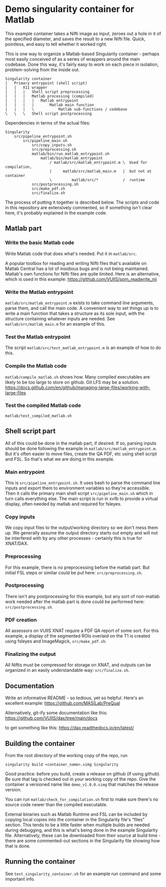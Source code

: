 # Demo singularity container for Matlab

This example container takes a Nifti image as input, zeroes out a hole in it of
the specified diameter, and saves the result to a new Nifti file. Quick,
pointless, and easy to tell whether it worked right.

This is one way to organize a Matlab-based Singularity container - 
perhaps most easily conceived of as a series of wrappers around the main 
codebase. Done this way, it's fairly easy to work on each piece in isolation,
problem-solving from the inside out.

    Singularity container
    |   Primary entrypoint (shell script)
    |   |   X11 wrapper
    |   |   |   Shell script preprocessing
    |   |   |   Matlab processing (compiled)
    |   |   |   |   Matlab entrypoint
    |   |   |   |       Matlab main function
    |   |   |   \           Matlab sub-functions / codebase
    \   \   \   Shell script postprocessing

Dependencies in terms of the actual files:

    Singularity
        src/pipeline_entrypoint.sh
            src/pipeline_main.sh
                src/copy_inputs.sh
                src/preprocessing.sh
                matlab/bin/run_matlab_entrypoint.sh
                    matlab/bin/matlab_entrypoint
                        / matlab/src/matlab_entrypoint.m \  Used for compilation,
                        |     matlab/src/matlab_main.m   |  but not at container
                        \         matlab/src/*           /  runtime
                src/postprocessing.sh
                src/make_pdf.sh
                src/finalize.sh

The process of putting it together is described below. The scripts and code in
this repository are extensively commented, so if something isn't clear here,
it's probably explained in the example code.


## Matlab part

### Write the basic Matlab code

Write Matlab code that does what's needed. Put it in `matlab/src`.

A popular toolbox for reading and writing Nifti files that's available on Matlab
Central has a lot of insidious bugs and is not being maintained. Matlab's own 
functions for Nifti files are quite limited. Here is an alternative, which is
used in this example: 
https://github.com/VUIIS/spm_readwrite_nii

### Write the Matlab entrypoint

`matlab/src/matlab_entrypoint.m` exists to take command line arguments, parse 
them, and call the main code. A convenient way to set things up is to write a 
main function that takes a structure as its sole input, with the structure
containing whatever inputs are needed. See `matlab/src/matlab_main.m` for an 
example of this.

### Test the Matlab entrypoint

The script `matlab/src/test_matlab_entrypoint.m` is an example of how to do this.

### Compile the Matlab code

`matlab/compile_matlab.sh` shows how. Many compiled executables are likely to be
too large to store on github. Git LFS may be a solution.
https://docs.github.com/en/github/managing-large-files/working-with-large-files

### Test the compiled Matlab code

`matlab/test_compiled_matlab.sh`


## Shell script part

All of this could be done in the matlab part, if desired. If so, parsing inputs
should be done following the example in `matlab/src/matlab_entrypoint.m`. But 
it's often easier to move files, create the QA PDF, etc using shell script and 
FSL. So that's what we are doing in this example.

### Main entrypoint

This is `src/pipeline_entrypoint.sh`. It uses bash to parse the command line
inputs and export them to environment variables so they're accessible. Then it
calls the primary main shell script `src/pipeline_main.sh` which in turn calls
everything else. The main script is run in xvfb to provide a virtual display,
often needed by matlab and required for fsleyes.

### Copy inputs

We copy input files to the output/working directory so we don't mess them up. We
generally assume the output directory starts out empty and will not be 
interfered with by any other processes - certainly this is true for XNAT/DAX.

### Preprocessing

For this example, there is no preprocessing before the matlab part. But initial 
FSL steps or similar could be put here: `src/preprocessing.sh`.

### Postprocessing

There isn't any postprocessing for this example, but any sort of non-matlab 
work needed after the matlab part is done could be performed here: 
`src/postprocessing.sh`.

### PDF creation

All assessors on VUIIS XNAT require a PDF QA report of some sort. For this
example, a display of the segmented ROIs overlaid on the T1 is created using
fsleyes and ImageMagick, `src/make_pdf.sh`.

### Finalizing the output

All Niftis must be compressed for storage on XNAT, and outputs can be organized
in an easily understandable way: `src/finalize.sh`.


## Documentation

Write an informative README - so tedious, yet so helpful. Here's an excellent 
example: https://github.com/MASILab/PreQual

Alternatively, git-ify some documentation like this:
https://github.com/VUIIS/dax/tree/main/docs

to get something like this:
https://dax.readthedocs.io/en/latest/


## Building the container

From the root directory of the working copy of the repo, run

    singularity build <container_name>.simg Singularity

Good practice: before you build, create a release on github (if using github).
Be sure that tag is checked out in your working copy of the repo. Give the 
container a versioned name like `demo_v1.0.0.simg` that matches the release 
version.

You can run `matlab/check_for_compilation.sh` first to make sure there's no 
source code newer than the compiled executable.

External binaries such as Matlab Runtime and FSL can be included by copying 
local copies into the container in the Singularity file's "files" section. This 
tends to be a little faster when multiple builds are needed during debugging,
and this is what's being done in the example Singularity file. Alternatively, 
these can be downloaded from their source at build time - there are some 
commented-out sections in the Singularity file showing how that is done.


## Running the container

See `test_singularity_container.sh` for an example run command and some
important info.

